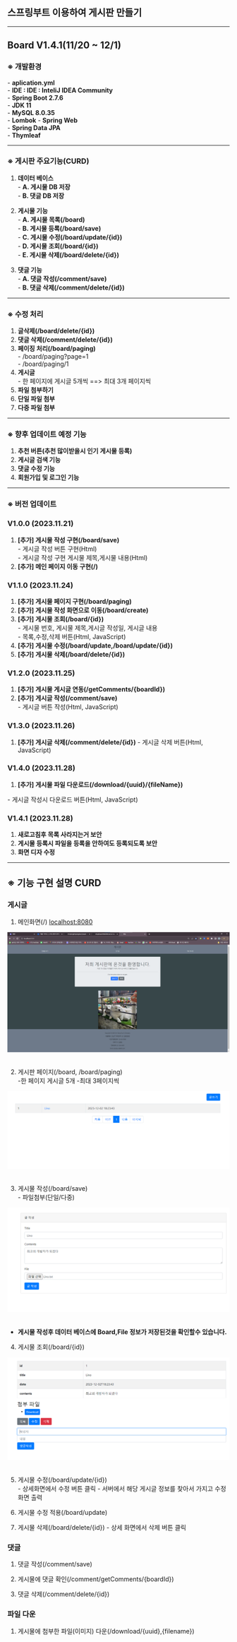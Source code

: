 ## 스프링부트 이용하여 게시판 만들기
---
## Board V1.4.1(11/20 ~ 12/1)

### ※ 개발환경
\- __aplication.yml__  
\- __IDE : IDE : InteliJ IDEA Community__  
\- __Spring Boot 2.7.6__  
\- __JDK 11__  
\- __MySQL 8.0.35__  
\- __Lombok__
\- __Spring Web__  
\- __Spring Data JPA__  
\- __Thymleaf__

---

### ※ 게시판 주요기능(CURD)

1. __데이터 베이스__  
\- __A. 게시물 DB 저장__  
\- __B. 댓글 DB 저장__  

2. __게시물 기능__  
\- __A. 게시물 목록(/board)__  
\- __B. 게시물 등록(/board/save)__  
\- __C. 게시물 수정(/board/update/{id})__  
\- __D. 게시물 조회(/board/{id})__  
\- __E. 게시물 삭제(/board/delete/{id})__

3. __댓글 기능__  
\- __A. 댓글 작성(/comment/save)__  
\- __B. 댓글 삭제(/comment/delete/{id})__  

---

### ※ 수정 처리
1. __글삭제(/board/delete/{id})__  
2. __댓글 삭제(/comment/delete/{id})__  
2. __페이징 처리(/board/paging)__  
\- /board/paging?page=1  
\- /board/paging/1
3. __게시글__  
\- 한 페이지에  게시글 5개씩 ==> 최대 3개 페이지씩  
4. __파일 첨부하기__  
5. __단일 파일 첨부__  
6. __다중 파일 첨부__  

---

### ※ 향후 업데이트 예정 기능
1. __추천 버튼(추천 많이받을시 인기 게시물 등록)__  
2. __게시글 검색 기능__  
3. __댓글 수정 기능__  
4. __회원가입 및 로그인 기능__

---

### ※ 버전 업데이트

### V1.0.0 (2023.11.21)

1. __[추가] 게시물 작성 구현(/board/save)__  
\- 게시글 작성 버튼 구현(Html)  
\- 게시글 작성 구현 게시물 제목,게시물 내용(Html)
2. __[추가] 메인 페이지 이동 구현(/)__  

### V1.1.0 (2023.11.24)

1. __[추가] 게시물 페이지 구현(/board/paging)__  
2. __[추가] 게시물 작성 화면으로 이동(/board/create)__  
3. __[추가] 게시물 조회(/board/{id})__  
\- 게시물 번호, 게시물 제목,게시글 작성일, 게시글 내용  
\- 목록,수정,삭제 버튼(Html, JavaScript)
4. __[추가] 게시물 수정(/board/update,/board/update/{id})__  
5. __[추가] 게시물 삭제(/board/delete/{id})__

### V1.2.0 (2023.11.25)
1. __[추가] 게시물 게시글 연동(/getComments/{boardId})__
2. __[추가] 게시글 작성(/comment/save)__  
\- 게시글 버튼 작성(Html, JavaScript)

### V1.3.0 (2023.11.26)

1. __[추가] 게시글 삭제(/comment/delete/{id})__
\- 게시글 삭제 버튼(Html, JavaScript)

### V1.4.0 (2023.11.28)

1. __[추가] 게시물 파일 다운로드(/download/{uuid}/{fileName})__

\- 게시글 작성시 다운로드 버튼(Html, JavaScript)
### V1.4.1 (2023.11.28)

1. __새로고침후 목록 사라지는거 보안__
2. __게시물 등록시 파일을 등록을 안하여도 등록되도록 보안__
3. __화면 디자 수정__

---

## ※ 기능 구현 설명 CURD
### 게시글
1. 메인화면(/) [localhost:8080](http://localhost:8080/)  
<div class="centered-image">
  <img src="./image/1.png">
</div><br>

2. 게시판 페이지(/board, /board/paging)  
\-한 페이지 게시글 5개
\-최대 3페이지씩
<div class="centered-image">
  <img src="./image/3.png">
</div><br>

3. 게시물 작성(/board/save)  
  \- 파일첨부(단일/다중)
<div class="centered-image">
  <img src="./image/2.png">
</div><br>

- __게시물 작성후 데이터 베이스에 Board,File 정보가 저장된것을 확인할수 있습니다.__

 4. 게시물 조회(/board/{id})
<div class="centered-image">
  <img src="./image/4.png">
</div><br>

5. 게시물 수정(/board/update/{id})  
\- 상세화면에서 수정 버튼 클릭
\- 서버에서 해당 게시글 정보를 찾아서 가지고 수정 화면 출력

6. 게시물 수정 적용(/board/update)

7. 게시물 삭제(/board/delete/{id})
\- 상세 화면에서 삭제 버튼 클릭

### 댓글
1. 댓글 작성(/comment/save)

2. 게시물에 댓글 확인(/comment/getComments/{boardId})

3. 댓글 삭제(/comment/delete/{id})


### 파일 다운
1.  게시물에 첨부한 파일(이미지) 다운(/download/{uuid},{filename})
